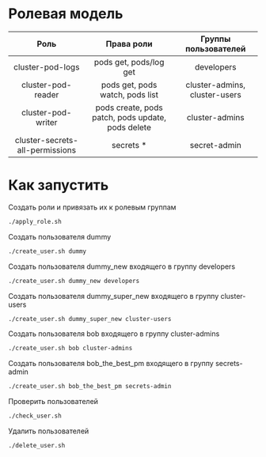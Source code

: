 # Ролевая модель
|              Роль              |                    Права роли                     |     Группы пользователей      |
|:------------------------------:|:-------------------------------------------------:|:-----------------------------:|
|        cluster-pod-logs        |              pods get, pods/log get               |          developers           |
|       cluster-pod-reader       |          pods get, pods watch, pods list          | cluster-admins, cluster-users |
|       cluster-pod-writer       | pods create, pods patch, pods update, pods delete |        cluster-admins         |
| cluster-secrets-all-permissions |                     secrets *                     |         secret-admin          |
# Как запустить

Создать роли и привязать их к ролевым группам
```bash
./apply_role.sh
```

Создать пользователя dummy

```bash
./create_user.sh dummy
```

Создать пользователя dummy_new входящего в группу developers

```bash
./create_user.sh dummy_new developers
```

Создать пользователя dummy_super_new входящего в группу cluster-users

```bash
./create_user.sh dummy_super_new cluster-users
```

Создать пользователя bob входящего в группу cluster-admins

```bash
./create_user.sh bob cluster-admins
```

Создать пользователя bob_the_best_pm входящего в группу secrets-admin

```bash
./create_user.sh bob_the_best_pm secrets-admin
```

Проверить пользователей

```bash
./check_user.sh
```

Удалить пользователей

```bash
./delete_user.sh
```